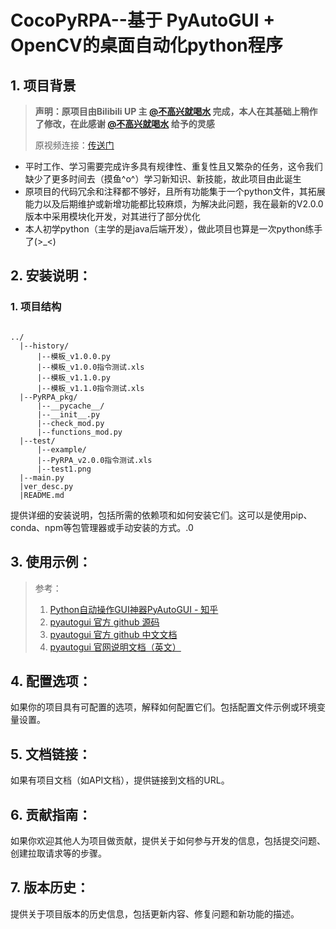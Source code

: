 # CocoPyRPA--基于 PyAutoGUI + OpenCV的桌面自动化python程序

## 1. 项目背景

> **声明：原项目由Bilibili UP 主 [@不高兴就喝水](https://space.bilibili.com/412704776 "个人空间")
完成，本人在其基础上稍作了修改，在此感谢 [@不高兴就喝水](https://space.bilibili.com/412704776 "个人空间") 给予的灵感**
>
> 原视频连接：[传送门](https://www.bilibili.com/video/BV1T34y1o73U/ "视频链接")

* 平时工作、学习需要完成许多具有规律性、重复性且又繁杂的任务，这令我们缺少了更多时间去（摸鱼^o^）学习新知识、新技能，故此项目由此诞生
* 原项目的代码冗余和注释都不够好，且所有功能集于一个python文件，其拓展能力以及后期维护或新增功能都比较麻烦，为解决此问题，我在最新的V2.0.0版本中采用模块化开发，对其进行了部分优化
* 本人初学python（主学的是java后端开发），做此项目也算是一次python练手了(>_<)

## 2. 安装说明：

### 1. 项目结构

```text

../
  |--history/
      |--模板_v1.0.0.py
      |--模板_v1.0.0指令测试.xls
      |--模板_v1.1.0.py
      |--模板_v1.1.0指令测试.xls
  |--PyRPA_pkg/
      |--__pycache__/
      |--__init__.py
      |--check_mod.py
      |--functions_mod.py
  |--test/
      |--example/
      |--PyRPA_v2.0.0指令测试.xls
      |--test1.png
  |--main.py
  |ver_desc.py
  |README.md

```

提供详细的安装说明，包括所需的依赖项和如何安装它们。这可以是使用pip、conda、npm等包管理器或手动安装的方式。.0

## 3. 使用示例：

> 参考：
>
> 1. [Python自动操作GUI神器PyAutoGUI - 知乎](https://zhuanlan.zhihu.com/p/302592540)
> 2. [pyautogui 官方 github 源码](https://github.com/asweigart/pyautogui)
> 3. [pyautogui 官方 github 中文文档](https://github.com/asweigart/pyautogui/blob/master/docs/simplified-chinese.ipynb)
> 4. [pyautogui 官网说明文档（英文）](https://pyautogui.readthedocs.io/en/latest/index.html)

## 4. 配置选项：

如果你的项目具有可配置的选项，解释如何配置它们。包括配置文件示例或环境变量设置。

## 5. 文档链接：

如果有项目文档（如API文档），提供链接到文档的URL。

## 6. 贡献指南：

如果你欢迎其他人为项目做贡献，提供关于如何参与开发的信息，包括提交问题、创建拉取请求等的步骤。

## 7. 版本历史：

提供关于项目版本的历史信息，包括更新内容、修复问题和新功能的描述。

